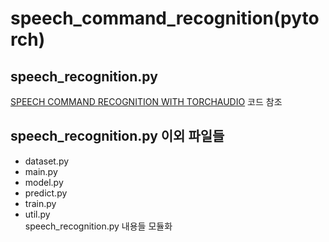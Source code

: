 # speech_command_recognition(pytorch)

## speech_recognition.py 
[SPEECH COMMAND RECOGNITION WITH TORCHAUDIO](https://pytorch.org/tutorials/intermediate/speech_command_recognition_with_torchaudio.html) 코드 참조

## speech_recognition.py 이외 파일들
- dataset.py
- main.py
- model.py
- predict.py
- train.py
- util.py  
speech_recognition.py 내용들 모듈화
